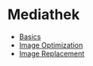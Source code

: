# Mediathek

  - [Basics](./01_basics.md) 
  - [Image Optimization](./02_image_optimization.md) 
  - [Image Replacement](./03_image_replacement.md) 
